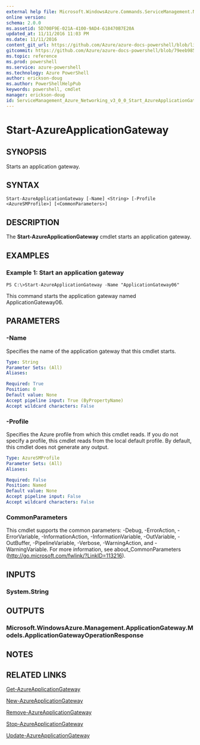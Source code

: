 ```yaml
---
external help file: Microsoft.WindowsAzure.Commands.ServiceManagement.Network.dll-Help.xml
online version: 
schema: 2.0.0
ms.assetid: 5D700F9E-021A-4100-9AD4-618470B7E20A
updated_at: 11/11/2016 11:03 PM
ms.date: 11/11/2016
content_git_url: https://github.com/Azure/azure-docs-powershell/blob/live/azureps-cmdlets-docs/ServiceManagement/Azure.Networking/v3.0.0/Start-AzureApplicationGateway.md
gitcommit: https://github.com/Azure/azure-docs-powershell/blob/79eeb985ea480979357fb4695832a0c3d29a48bf/azureps-cmdlets-docs/ServiceManagement/Azure.Networking/v3.0.0/Start-AzureApplicationGateway.md
ms.topic: reference
ms.prod: powershell
ms.service: azure-powershell
ms.technology: Azure PowerShell
author: erickson-doug
ms.author: PowerShellHelpPub
keywords: powershell, cmdlet
manager: erickson-doug
id: ServiceManagement_Azure_Networking_v3_0_0_Start_AzureApplicationGateway_md
---
```


# Start-AzureApplicationGateway

## SYNOPSIS
Starts an application gateway.

## SYNTAX

```
Start-AzureApplicationGateway [-Name] <String> [-Profile <AzureSMProfile>] [<CommonParameters>]
```

## DESCRIPTION
The **Start-AzureApplicationGateway** cmdlet starts an application gateway.

## EXAMPLES

### Example 1: Start an application gateway
```
PS C:\>Start-AzureApplicationGateway -Name "ApplicationGateway06"
```

This command starts the application gateway named ApplicationGateway06.

## PARAMETERS

### -Name
Specifies the name of the application gateway that this cmdlet starts.

```yaml
Type: String
Parameter Sets: (All)
Aliases: 

Required: True
Position: 0
Default value: None
Accept pipeline input: True (ByPropertyName)
Accept wildcard characters: False
```

### -Profile
Specifies the Azure profile from which this cmdlet reads. 
If you do not specify a profile, this cmdlet reads from the local default profile.
By default, this cmdlet does not generate any output.

```yaml
Type: AzureSMProfile
Parameter Sets: (All)
Aliases: 

Required: False
Position: Named
Default value: None
Accept pipeline input: False
Accept wildcard characters: False
```

### CommonParameters
This cmdlet supports the common parameters: -Debug, -ErrorAction, -ErrorVariable, -InformationAction, -InformationVariable, -OutVariable, -OutBuffer, -PipelineVariable, -Verbose, -WarningAction, and -WarningVariable. For more information, see about_CommonParameters (http://go.microsoft.com/fwlink/?LinkID=113216).

## INPUTS

### System.String

## OUTPUTS

### Microsoft.WindowsAzure.Management.ApplicationGateway.Models.ApplicationGatewayOperationResponse

## NOTES

## RELATED LINKS

[Get-AzureApplicationGateway](xref:ServiceManagement/Azure.Networking/v3.0.0/Get-AzureApplicationGateway.md)

[New-AzureApplicationGateway](xref:ServiceManagement/Azure.Networking/v3.0.0/New-AzureApplicationGateway.md)

[Remove-AzureApplicationGateway](xref:ServiceManagement/Azure.Networking/v3.0.0/Remove-AzureApplicationGateway.md)

[Stop-AzureApplicationGateway](xref:ServiceManagement/Azure.Networking/v3.0.0/Stop-AzureApplicationGateway.md)

[Update-AzureApplicationGateway](xref:ServiceManagement/Azure.Networking/v3.0.0/Update-AzureApplicationGateway.md)


